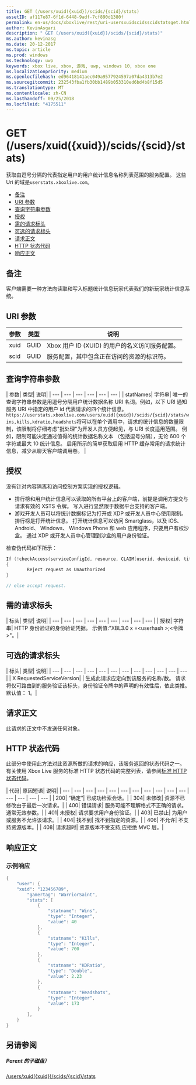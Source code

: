 ```yaml
---
title: GET (/users/xuid({xuid})/scids/{scid}/stats)
assetID: af117e87-6f1d-6448-9adf-7cf890d1380f
permalink: en-us/docs/xboxlive/rest/uri-usersxuidscidsscidstatsget.html
author: KevinAsgari
description: " GET (/users/xuid({xuid})/scids/{scid}/stats)"
ms.author: kevinasg
ms.date: 20-12-2017
ms.topic: article
ms.prod: windows
ms.technology: uwp
keywords: xbox live, xbox, 游戏, uwp, windows 10, xbox one
ms.localizationpriority: medium
ms.openlocfilehash: ed96418141aec049a9577924597a07da4313b7e2
ms.sourcegitcommit: 232543fba1fb30bb1489b053310ed6bd4b8f15d5
ms.translationtype: MT
ms.contentlocale: zh-CN
ms.lasthandoff: 09/25/2018
ms.locfileid: "4175511"
---
```

# <a name="get-usersxuidxuidscidsscidstats"></a>GET (/users/xuid({xuid})/scids/{scid}/stats)
获取由逗号分隔的代表指定用户的用户统计信息名称列表范围的服务配置。
这些 Uri 的域是`userstats.xboxlive.com`。

  * [备注](#ID4EV)
  * [URI 参数](#ID4EEB)
  * [查询字符串参数](#ID4EPB)
  * [授权](#ID4EUC)
  * [需的请求标头](#ID4EPD)
  * [可选的请求标头](#ID4EYE)
  * [请求正文](#ID4E3F)
  * [HTTP 状态代码](#ID4EHG)
  * [响应正文](#ID4E5BAC)

<a id="ID4EV"></a>


## <a name="remarks"></a>备注

客户端需要一种方法向读取和写入标题统计信息玩家代表我们的新玩家统计信息系统。

<a id="ID4EEB"></a>


## <a name="uri-parameters"></a>URI 参数

| 参数| 类型| 说明|
| --- | --- | --- |
| xuid| GUID| Xbox 用户 ID (XUID) 的用户的名义访问服务配置。|
| scid| GUID| 服务配置，其中包含正在访问的资源的标识符。|

<a id="ID4EPB"></a>

 
## <a name="query-string-parameters"></a>查询字符串参数

| 参数| 类型| 说明|
| --- | --- | --- | --- | --- | --- |
| statNames| 字符串| 唯一的查询字符串参数是用逗号分隔用户统计数据名称 URI 名词。例如，以下 URI 通知服务 URI 中指定的用户 id 代表请求的四个统计信息。 `https://userstats.xboxlive.com/users/xuid({xuid})/scids/{scid}/stats/wins,kills,kdratio,headshots`将可以在单个调用中，请求的统计信息的数量限制，该限制将仔细考虑"批处理"为开发人员方便起见，与 URI 长度适用范围。 例如，限制可能决定通过值得的统计数据名称文本 （包括逗号分隔），无论 600 个字符或最大 10 统计信息。 启用所示的简单获取启用 HTTP 缓存常用的请求统计信息，减少从聊天客户端调用卷。 |

<a id="ID4EUC"></a>


## <a name="authorization"></a>授权

没有针对内容隔离和访问控制方案实现的授权逻辑。

   * 排行榜和用户统计信息可以读取的所有平台上的客户端，前提是调用方提交与请求有效的 XSTS 令牌。 写入进行显然限于数据平台支持的客户端。
   * 游戏开发人员可以将统计数据标记为打开或 XDP 或开发人员中心使用限制。 排行榜是打开统计信息。 打开统计信息可以访问 Smartglass，以及 iOS、 Android、 Windows、 Windows Phone 和 web 应用程序，只要用户有权沙盒。 通过 XDP 或开发人员中心管理到沙盒的用户身份验证。

检查伪代码如下所示：


```cpp
If (!checkAccess(serviceConfigId, resource, CLAIM[userid, deviceid, titleid]))
{
        Reject request as Unauthorized
}

// else accept request.

```


<a id="ID4EPD"></a>


## <a name="required-request-headers"></a>需的请求标头

| 标头| 类型| 说明|
| --- | --- | --- | --- | --- | --- | --- | --- | --- |
| 授权| 字符串| HTTP 身份验证的身份验证凭据。 示例值:"XBL3.0 x =&lt;userhash >;&lt;令牌 >"。|

<a id="ID4EYE"></a>


## <a name="optional-request-headers"></a>可选的请求标头

| 标头| 类型| 说明|
| --- | --- | --- | --- | --- | --- | --- | --- | --- | --- | --- | --- |
| X RequestedServiceVersion|  | 生成此请求应定向到该服务的名称/数。 请求将仅可路由到的服务验证该标头，身份验证令牌中的声明的有效性后，依此类推。 默认值： 1。|

<a id="ID4E3F"></a>


## <a name="request-body"></a>请求正文

此请求的正文中不发送任何对象。

<a id="ID4EHG"></a>


## <a name="http-status-codes"></a>HTTP 状态代码

此部分中使用此方法对此资源所做的请求的响应，该服务返回的状态代码之一。 有关使用 Xbox Live 服务的标准 HTTP 状态代码的完整列表，请参阅[标准 HTTP 状态代码](../../additional/httpstatuscodes.md)。

| 代码| 原因短语| 说明|
| --- | --- | --- | --- | --- | --- | --- | --- | --- | --- | --- | --- | --- | --- | --- |
| 200| “确定”| 已成功检索会话。|
| 304| 未修改| 资源不已修改由于最后一次请求。|
| 400| 错误请求| 服务可能不理解格式不正确的请求。 通常无效参数。|
| 401| 未授权| 请求要求用户身份验证。|
| 403| 已禁止| 为用户或服务不允许该请求。|
| 404| 找不到| 找不到指定的资源。|
| 406| 不允许| 不支持资源版本。|
| 408| 请求超时| 资源版本不受支持;应拒绝 MVC 层。|

<a id="ID4E5BAC"></a>


## <a name="response-body"></a>响应正文

<a id="ID4EECAC"></a>


### <a name="sample-response"></a>示例响应


```cpp
{
    "user": {
    "xuid": "123456789",
        "gamertag": "WarriorSaint",
        "stats": [
            {
                "statname": "Wins",
                "type": "Integer",
                "value": 40
            },
            {
                "statname": "Kills",
                "type": "Integer",
                "value": 700
            },
            {
                "statname": "KDRatio",
                "type": "Double",
                "value": 2.23
            },
            {
                "statname": "Headshots",
                "type": "Integer",
                "value": 173
            }
        ],
    }
}

```


<a id="ID4EOCAC"></a>


## <a name="see-also"></a>另请参阅

<a id="ID4EQCAC"></a>


##### <a name="parent"></a>Parent 的子磁盘）

[/users/xuid({xuid})/scids/{scid}/stats](uri-usersxuidscidsscidstats.md)
